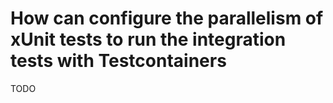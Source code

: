 # How can configure the parallelism of xUnit tests to run the integration tests with Testcontainers

TODO